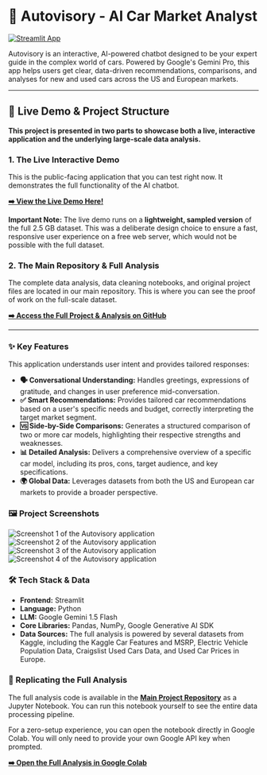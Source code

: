 # 🚗 Autovisory - AI Car Market Analyst

[![Streamlit App](https://static.streamlit.io/badges/streamlit_badge_black_white.svg)]([https://YOUR-DEMO-APP-URL.streamlit.app](https://autovisory-demo-app.streamlit.app/))

Autovisory is an interactive, AI-powered chatbot designed to be your expert guide in the complex world of cars. Powered by Google's Gemini Pro, this app helps users get clear, data-driven recommendations, comparisons, and analyses for new and used cars across the US and European markets.

---

## 🚀 Live Demo & Project Structure

**This project is presented in two parts to showcase both a live, interactive application and the underlying large-scale data analysis.**

### 1. The Live Interactive Demo

This is the public-facing application that you can test right now. It demonstrates the full functionality of the AI chatbot.

**[➡️ View the Live Demo Here!](https://autovisory-demo-app.streamlit.app/)**

**Important Note:** The live demo runs on a **lightweight, sampled version** of the full 2.5 GB dataset. This was a deliberate design choice to ensure a fast, responsive user experience on a free web server, which would not be possible with the full dataset.

### 2. The Main Repository & Full Analysis

The complete data analysis, data cleaning notebooks, and original project files are located in our main repository. This is where you can see the proof of work on the full-scale dataset.

**[➡️ Access the Full Project & Analysis on GitHub](https://github.com/Belayet-Sheikh/Autovisory-AI-Carbot)**

---

### ✨ Key Features

This application understands user intent and provides tailored responses:

*   **🗣️ Conversational Understanding:** Handles greetings, expressions of gratitude, and changes in user preference mid-conversation.
*   **✅ Smart Recommendations:** Provides tailored car recommendations based on a user's specific needs and budget, correctly interpreting the target market segment.
*   **🆚 Side-by-Side Comparisons:** Generates a structured comparison of two or more car models, highlighting their respective strengths and weaknesses.
*   **📊 Detailed Analysis:** Delivers a comprehensive overview of a specific car model, including its pros, cons, target audience, and key specifications.
*   **🌍 Global Data:** Leverages datasets from both the US and European car markets to provide a broader perspective.

### 🖼️ Project Screenshots

![Screenshot 1 of the Autovisory application](https://github.com/user-attachments/assets/bef8b8b4-224d-47f8-8106-99afe5e9a9d4)
![Screenshot 2 of the Autovisory application](https://github.com/user-attachments/assets/397c4506-5c5c-4f75-a939-a4d2bfbd7bea)
![Screenshot 3 of the Autovisory application](https://github.com/user-attachments/assets/229b0abe-675d-41ed-ae03-cba8fd312eca)
![Screenshot 4 of the Autovisory application](https://github.com/user-attachments/assets/9a863173-ecc8-4a5d-afc5-6aab099cf522)


### 🛠️ Tech Stack & Data

*   **Frontend:** Streamlit
*   **Language:** Python
*   **LLM:** Google Gemini 1.5 Flash
*   **Core Libraries:** Pandas, NumPy, Google Generative AI SDK
*   **Data Sources:** The full analysis is powered by several datasets from Kaggle, including the Kaggle Car Features and MSRP, Electric Vehicle Population Data, Craigslist Used Cars Data, and Used Car Prices in Europe.

### 🚀 Replicating the Full Analysis

The full analysis code is available in the **[Main Project Repository](https://github.com/Your-Username/Your-Main-Repo-A)** as a Jupyter Notebook. You can run this notebook yourself to see the entire data processing pipeline.

For a zero-setup experience, you can open the notebook directly in Google Colab. You will only need to provide your own Google API key when prompted.

**[➡️ Open the Full Analysis in Google Colab]([https://colab.research.google.com/drive/1h0PxMSkysyu0l__ykNqQckRc1rD1uxxt#scrollTo=d6ZhIkVXSOas](https://github.com/Belayet-Sheikh/Autovisory-AI-Carbot/blob/main/Autovisory_AI_Carbot.ipynb))**
